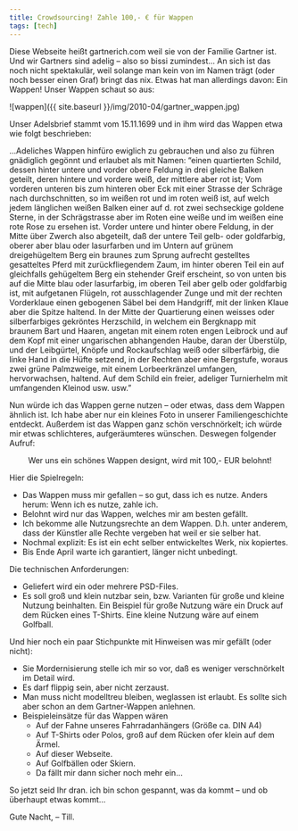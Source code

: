 ```yaml
---
title: Crowdsourcing! Zahle 100,- € für Wappen
tags: [tech]
---
```


Diese Webseite heißt gartnerich.com weil sie von der Familie Gartner ist. Und wir Gartners sind adelig – also so bissi zumindest… An sich ist das noch nicht spektakulär, weil solange man kein von im Namen trägt (oder noch besser einen Graf) bringt das nix.
Etwas hat man allerdings davon: Ein Wappen!
Unser Wappen schaut so aus:

![wappen]({{ site.baseurl }}/img/2010-04/gartner_wappen.jpg)

Unser Adelsbrief stammt vom 15.11.1699 und in ihm wird das Wappen etwa wie folgt beschrieben:

…Adeliches Wappen hinfüro ewiglich zu gebrauchen und also zu führen gnädiglich gegönnt und erlaubet als mit Namen:
“einen quartierten Schild, dessen hinter untere und vorder obere Feldung in drei gleiche Balken geteilt, deren hintere und vordere weiß, der mittlere aber rot ist; Vom vorderen unteren bis zum hinteren ober Eck mit einer Strasse der Schräge nach durchschnitten, so im weißen rot und im roten weiß ist, auf welch jedem länglichen weißen Balken einer auf d. rot zwei sechseckige goldene Sterne, in der Schrägstrasse aber im Roten eine weiße und im weißen eine rote Rose zu ersehen ist. Vorder untere und hinter obere Feldung, in der Mitte über Zwerch also abgeteilt, daß der untere Teil gelb- oder goldfarbig, oberer aber blau oder lasurfarben und im Untern auf grünem dreigehügeltem Berg ein braunes zum Sprung aufrecht gestelltes gesatteltes Pferd mit zurückfliegendem Zaum, im hinter oberen Teil ein auf gleichfalls gehügeltem Berg ein stehender Greif erscheint, so von unten bis auf die Mitte blau oder lasurfarbig, im oberen Teil aber gelb oder goldfarbig ist, mit aufgetanen Flügeln, rot ausschlagender Zunge und mit der rechten Vorderklaue einen gebogenen Säbel bei dem Handgriff, mit der linken Klaue aber die Spitze haltend. In der Mitte der Quartierung einen weisses oder silberfarbiges gekröntes Herzschild, in welchem ein Bergknapp mit braunem Bart und Haaren, angetan mit einem roten engen Leibrock und auf dem Kopf mit einer ungarischen abhangenden Haube, daran der Überstülp, und der Leibgürtel, Knöpfe und Rockaufschlag weiß oder silberfärbig, die linke Hand in die Hüfte setzend, in der Rechten aber eine Bergstufe, woraus zwei grüne Palmzweige, mit einem Lorbeerkränzel umfangen, hervorwachsen, haltend. Auf dem Schild ein freier, adeliger Turnierhelm mit umfangenden Kleinod usw. usw.”

Nun würde ich das Wappen gerne nutzen – oder etwas, dass dem Wappen ähnlich ist. Ich habe aber nur ein kleines Foto in unserer Familiengeschichte entdeckt. Außerdem ist das Wappen ganz schön verschnörkelt; ich würde mir etwas schlichteres, aufgeräumteres wünschen.
Deswegen folgender Aufruf:

<div align="center">
Wer uns ein schönes Wappen designt, wird mit 100,- EUR belohnt!
</div>

Hier die Spielregeln:

- Das Wappen muss mir gefallen – so gut, dass ich es nutze. Anders herum: Wenn ich es nutze, zahle ich.
- Belohnt wird nur das Wappen, welches mir am besten gefällt.
- Ich bekomme alle Nutzungsrechte an dem Wappen. D.h. unter anderem, dass der Künstler alle Rechte vergeben hat weil er sie selber hat.
- Nochmal explizit: Es ist ein echt selber entwickeltes Werk, nix kopiertes.
- Bis Ende April warte ich garantiert, länger nicht unbedingt.

Die technischen Anforderungen:

- Geliefert wird ein oder mehrere PSD-Files.
- Es soll groß und klein nutzbar sein, bzw. Varianten für große und kleine Nutzung beinhalten. Ein Beispiel für große Nutzung wäre ein Druck auf dem Rücken eines T-Shirts. Eine kleine Nutzung wäre auf einem Golfball.

Und hier noch ein paar Stichpunkte mit Hinweisen was mir gefällt (oder nicht):

- Sie Mordernisierung stelle ich mir so vor, daß es weniger verschnörkelt im Detail wird.
- Es darf flippig sein, aber nicht zerzaust.
- Man muss nicht modelltreu bleiben, weglassen ist erlaubt. Es sollte sich aber schon an dem Gartner-Wappen anlehnen.
- Beispieleinsätze für das Wappen wären
	- Auf der Fahne unseres Fahrradanhängers (Größe ca. DIN A4)
	- Auf T-Shirts oder Polos, groß auf dem Rücken ofer klein auf dem Ärmel.
	- Auf dieser Webseite.
	- Auf Golfbällen oder Skiern.
	- Da fällt mir dann sicher noch mehr ein…

So jetzt seid Ihr dran. ich bin schon gespannt, was da kommt – und ob überhaupt etwas kommt…

Gute Nacht,
– Till.